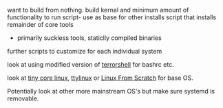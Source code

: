 want to build from nothing.
build kernal and minimum amount of functionality to run script- use as base for other installs
script that installs remainder of core tools
- primarily suckless tools, staticlly compiled binaries

further scripts to customize for each individual system

look at using modified version of [terrorshell](http://www.github.com/sww1235/terrorshell) for bashrc etc.


look at [tiny core linux](http://tinycorelinux.net/concepts.html),  [ttylinux](http://freecode.com/projects/ttylinux/) or [Linux From Scratch](http://www.linuxfromscratch.org/lfs/view/stable/index.html) for base OS.


Potentially look at other more mainstream OS's but make sure systemd is removable.

